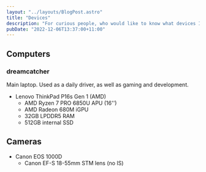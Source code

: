 ```yaml
---
layout: "../layouts/BlogPost.astro"
title: "Devices"
description: "For curious people, who would like to know what devices I own."
pubDate: "2022-12-06T13:37:00+11:00"
---
```


## Computers

### dreamcatcher
Main laptop. Used as a daily driver, as well as gaming and development.

- Lenovo ThinkPad P16s Gen 1 (AMD)
    - AMD Ryzen 7 PRO 6850U APU (16'')
    - AMD Radeon 680M iGPU
    - 32GB LPDDR5 RAM
    - 512GB internal SSD

## Cameras
- Canon EOS 1000D
    - Canon EF-S 18-55mm STM lens (no IS)